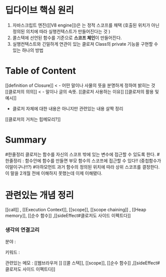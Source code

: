 ---
---


# 딥다이브 핵심 원리
1. 자바스크립트 엔진([[V8 engine]])은 는 정적 스코프를 채택 (호출된 위치가 아닌 정의된 의치에 따라 실행컨텍스트가 만들어진다는 것 )
2.  콜스텍에 선언된 함수를 기준으로 **스코프 체인**이 만들어진다. 
3. 실행컨텍스트와 긴밀하게 연관이 있는 클로져 Class의 private 기능을 구현할 수 있는 하나의 방법


# Table of Content
[[definition of Closure]]  < - 어떤 말이나 사물의 뜻을 분명하게 정하여 밝히는 것
[[클로저의 의의]] < - 말이나 글의 속뜻.
[[클로저 사용하는 이유]] 
[[클로저의 활용 및 예시]]

- 클로저 자체에 대한 내용은 아니지만 관련있는 내용 살짝 정리

[[클로저의 거처는 힙메모리?]]



# Summary

#한줄정리 클로저는 함수를 자신의 스코프 밖에 있는 변수에 접근할 수 있도록 한다.
#한줄정리 : 함수안에 함수를 만들면 부모 함수의 스코프에 접근할  수 있다!!  (중첩함수가 이말이구나!!?)
#아하모먼트 과거 함수의 정의된 위치에 따라 상위 스코프를 결정한다. 이 말을 2개월 전에 이해하지 못했는데 이제 이해됐다. 


# 관련있는 개념 정리 
[[call]] , [[Execution Context]],  [[scope]], [[scope chaining]] , [[Heap memory]],  [[순수 함수]] ,[[sideEffect#클로저도 사이드 이펙트다]]


### 생각의 연결고리
분야 :

키워드 :

관련있는 메모 : [[웹브라우저 ]] [[콜 스텍]], [[scope]], [[순수 함수]] ,[[sideEffect#클로저도 사이드 이펙트다]]


